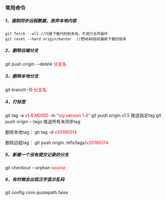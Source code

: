 ### 常用命令
##### 1、强制同步远程数据，放弃本地内容
```
git fetch --all //只是下载代码到本地，不进行合并操作
git reset --hard origin/master  //把HEAD指向最新下载的版本
```

##### 2、删除远端分支
git push origin --delete <font color="red">分支名</font>

##### 3、删除本地分支
git branch –D <font color="red">分支名</font>


##### 4、打标签
git tag -a <font color="red">v1.4 MD5ID</font> -m "<font color="red">my version 1.4"</font>
git push origin v1.5 推送指定tag
git push origin --tags 推送所有未同步tag

删除本地tag：
git tag -d <font color="red">v20190514</font>

删除远程tag：
git push origin :refs/tags/<font color="red">v20190514</font>

##### 5、新建一个没有提交记录的分支
git checkout --orphan <font color="red">source</font>

##### 6、有时候会出现汉字显示乱码
git config core.quotepath false